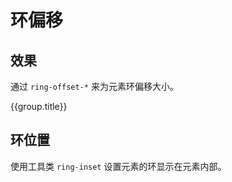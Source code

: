 # 环偏移

## 效果

通过 `ring-offset-*` 来为元素环偏移大小。

<Example class="col gap-6">
  <div v-for="group in rings" :key="group.name || group.title">
    <div v-if="group.title" class="mb-3 font-bold">{{group.title}}</div>
    <div class="row flex-wrap gap-8">
      <StyleTile
          v-for="item in group.items"
          :key="item.name"
          tileClass="border border ring ring-primary rounded h-8 w-32"
          labelClass="font-mono text-sm"
          :title="false"
          :hint="false"
          :label="true"
          v-bind="{...item}"
      />
    </div>
  </div>
</Example>

## 环位置

使用工具类 `ring-inset` 设置元素的环显示在元素内部。

<Example class="col gap-6">
  <div class="row flex-wrap gap-4">
    <StyleTile
        tileClass="border border ring ring-primary rounded h-8 w-28"
        labelClass="font-mono text-sm"
        :title="false"
        name="ring"
        label="默认"
    />
    <StyleTile
        tileClass="border border ring ring-primary ring-inset rounded h-8 w-28"
        labelClass="font-mono text-sm"
        :title="false"
        :hint="false"
        name="ring-inset"
        label="ring-inset"
    />
  </div>
</Example>

<script setup>
    const rings = [
        {
            name: 'default',
            title: '默认',
            items: [
                {name: 'ring-offset-0'},
                {name: 'ring-offset-1'},
                {name: 'ring-offset-2'},
                {name: 'ring-offset-4'},
                {name: 'ring-offset-8'},
            ],
        }
    ];
</script>
